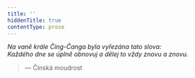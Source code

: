 ```yaml
---
title: ''
hiddenTitle: true
contentType: prose
---
```


<section>

_Na vaně krále Čing-Čanga byla vyřezána tato slova:  
Každého dne se úplně obnovuj a dělej to vždy znovu a znovu._

> — Čínská moudrost

</section>
